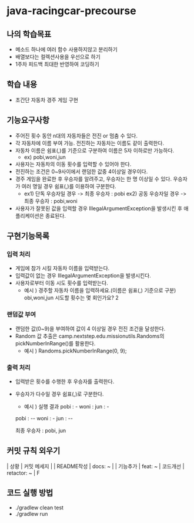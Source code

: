 # java-racingcar-precourse

## 나의 학습목표
- 메소드 하나에 여러 함수 사용하지않고 분리하기
- 배열보다는 컬렉션사용을 우선으로 하기
- 1주차 피드백 최대한 반영하여 코딩하기

## 학습 내용 
- 초간단 자동차 경주 게임 구현

## 기능요구사항
- 주어진 횟수 동안 n대의 자동차들은 전진 or 멈춤 수 있다.
- 각 자동차에 이름 부여 가능. 전진하는 자동차는 이름도 같이 출력한다.
- 자동차 이름은 쉼표(,)를 기준으로 구분하여 이름은 5자 이하로만 가능하다.
    * ex) pobi,woni,jun 
- 사용자는 자동차의 이동 횟수를 입력할 수 있어야 한다.
- 전진하는 조건은 0~9사이에서 랜덤한 값중 4이상일 경우이다.
- 경주 게임을 완료한 후 우승자를 알려주고, 우승자는 한 명 이상일 수 있다.
    우승자가 여러 명일 경우 쉼표(,)를 이용하여 구분한다.
    * ex1) 단독 우승자일 경우 -> 최종 우승자 : pobi
      ex2) 공동 우승자일 경우 -> 최종 우승자 : pobi,woni
- 사용자가 잘못된 값을 입력할 경우 IllegalArgumentException을 발생시킨 후 애플리케이션은 종료된다.


## 구현기능목록

### 입력 처리

- 게임에 참가 시킬 자동차 이름을 입력받는다.
- 입력값이 없는 경우 IllegalArgumentException을 발생시킨다.
- 사용자로부터 이동 시도 횟수를 입력받는다.
    * 예시 )
    경주할 자동차 이름을 입력하세요.(이름은 쉼표(,) 기준으로 구분)
    obi,woni,jun
    시도할 횟수는 몇 회인가요?
    2
    

### 랜덤값 부여

- 랜덤한 값(0~9)을 부여하여 값이 4 이상일 경우 전진 조건을 달성한다.
- Random 값 추출은 camp.nextstep.edu.missionutils.Randoms의 pickNumberInRange()를   활용한다. 
    * 예시 ) Randoms.pickNumberInRange(0, 9);


### 출력 처리

- 입력받은 횟수를 수행한 후 우승자를 출력한다.
- 우승자가 다수일 경우 쉼표(,)로 구분한다.
    * 예시 ) 실행 결과
    pobi : -
    woni : 
    jun : -

    pobi : --
    woni : -
    jun : --

    최종 우승자 : pobi, jun


## 커밋 규칙 외우기
| 상황 | 커밋 메세지 |
| README작성 | docs: ~ |
| 기능추가 | feat: ~ 
| 코드개선 | retactor: ~ | F


## 코드 실행 방법
- ./gradlew clean test
- ./gradlew run